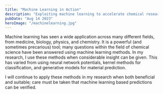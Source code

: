 ```yaml
---
title: "Machine Learning in Action"
description: "Exploiting machine learning to accelerate chemical research"
pubDate: "Aug 14 2023"
heroImage: "/machinelearning.jpg"
---
```


<p>Machine learning has seen a wide application across many different fields, from medicine, biology, physics, and chemistry.
It is a powerful (and sometimes precarious) tool; many questions within the field of chemical science have been answered using machine learning methods.
In my research, I use these methods when considerable insight can be given.
This has varied from using neural network potentials, kernel methods for classification, and generative models for material prediction.</p>
<p>I will continue to apply these methods in my research when both beneficial and suitable; care must be taken that machine learning based predictions can be verified.</p>
